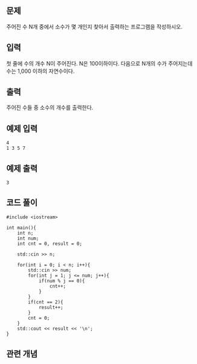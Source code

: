 ## 문제 
주어진 수 N개 중에서 소수가 몇 개인지 찾아서 출력하는 프로그램을 작성하시오.


## 입력
첫 줄에 수의 개수 N이 주어진다. N은 100이하이다. 다음으로 N개의 수가 주어지는데 수는 1,000 이하의 자연수이다.


## 출력
주어진 수들 중 소수의 개수를 출력한다.


## 예제 입력 
```
4
1 3 5 7
```

## 예제 출력  
```
3
```
## 코드 풀이
```
#include <iostream>

int main(){
    int n; 
    int num;
    int cnt = 0, result = 0;
    
    std::cin >> n;
    
    for(int i = 0; i < n; i++){
        std::cin >> num;
        for(int j = 1; j <= num; j++){
            if(num % j == 0){
                cnt++;
            }
        }
        if(cnt == 2){
            result++;
        }
        cnt = 0;
    }
    std::cout << result << '\n';
}
```
## 관련 개념

